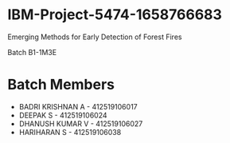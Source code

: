 # IBM-Project-5474-1658766683

Emerging Methods for Early Detection of Forest Fires

Batch B1-1M3E

# Batch Members
  - BADRI KRISHNAN A - 412519106017
  - DEEPAK S - 412519106024
  - DHANUSH KUMAR V - 412519106027
  - HARIHARAN S - 412519106038
  
